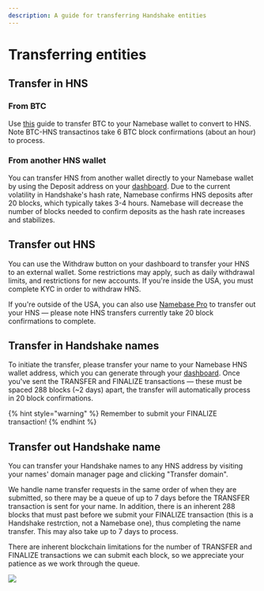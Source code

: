 ```yaml
---
description: A guide for transferring Handshake entities
---
```


# Transferring entities

## Transfer in HNS

### From BTC

Use [this](../starting-from-zero/buy-hns.md#buy-hns-with-btc) guide to transfer BTC to your Namebase wallet to convert to HNS. Note BTC-HNS transactinos take 6 BTC block confirmations (about an hour) to process.

### From another HNS wallet&#x20;

You can transfer HNS from another wallet directly to your Namebase wallet by using the Deposit address on your [dashboard](https://www.namebase.io/dashboard). Due to the current volatility in Handshake's hash rate, Namebase confirms HNS deposits after 20 blocks, which typically takes 3-4 hours. Namebase will decrease the number of blocks needed to confirm deposits as the hash rate increases and stabilizes.

## Transfer out HNS

You can use the Withdraw button on your dashboard to transfer your HNS to an external wallet. Some restrictions may apply, such as daily withdrawal limits, and restrictions for new accounts. If you're inside the USA, you must complete KYC in order to withdraw HNS.

If you're outside of the USA, you can also use [Namebase Pro](https://www.namebase.io/pro) to transfer out your HNS — please note HNS transfers currently take 20 block confirmations to complete.

## Transfer in Handshake names

To initiate the transfer, please transfer your name to your Namebase HNS wallet address, which you can generate through your [dashboard](https://www.namebase.io/dashboard). Once you've sent the TRANSFER and FINALIZE transactions — these must be spaced 288 blocks (\~2 days) apart, the transfer will automatically process in 20 block confirmations.

{% hint style="warning" %}
Remember to submit your FINALIZE transaction!
{% endhint %}

## Transfer out Handshake name

You can transfer your Handshake names to any HNS address by visiting your names' domain manager page and clicking "Transfer domain".

We handle name transfer requests in the same order of when they are submitted, so there may be a queue of up to 7 days before the TRANSFER transaction is sent for your name. In addition, there is an inherent 288 blocks that must past before we submit your FINALIZE transaction (this is a Handshake restrction, not a Namebase one), thus completing the name transfer. This may also take up to 7 days to process.

There are inherent blockchain limitations for the number of TRANSFER and FINALIZE transactions we can submit each block, so we appreciate your patience as we work through the queue.

![](<../.gitbook/assets/Transfer this domain.png>)
